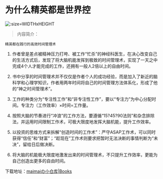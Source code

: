 # 为什么精英都是世界控


![](https://cdn.staticaly.com/gh/maimai977977/images@master/202306041305492.jpg ':size=WIDTHxHEIGHT')


> 内容简介：

`精英都在践行的高效时间管理术`

1. 作者曾是差点被精神压力打垮、被工作“忙杀”的神经科医生，在决心改变自己的生活方式后，发现了将大脑机能发挥到极致的时间管理术，实现了一天之中完成4个人才能完成的工作，还拥有一般人2倍以上的自由时间。

2. 书中分享的时间管理术并不仅仅是作者个人的成功经验，而是加入了新近的脑科学和心理学知识，作者用两年时间将自己的时间管理方法体系化，形成了他的“神之时间管理术”。

3. 工作的种类分为“专注性工作”和“非专注性工作”，要以“专注力”为中心分配时间。专注力（工作效率）×时间=工作量。

4. 按照大脑的节奏进行“冲浪”的工作方法，要遵循“15?45?90法则”和杂念排除法，并运用时间限制工作术，可极大限度地发挥大脑机能，提升工作效率。

5. 以投资的思维方式来拆解“创造时间的工作术”：严守ASAP工作术，可以同时获得“信任”和“财富”；“趁现在”工作术则要求把暂时无法决断的事情判断为“未决”，留给日后做决断。

6. 将大脑的机能极大限度地激发出来的时间管理术，不只提升工作效率，更能为自己创造出更多的自由时间。

下载地址：[maimaiの小仓库|Books](http://maimai977977.ysepan.com/)